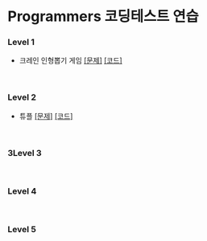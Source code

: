 # Programmers 코딩테스트 연습
### Level 1
* 크레인 인형뽑기 게임 [[문제]](https://programmers.co.kr/learn/courses/30/lessons/64061) [[코드]](https://github.com/kimkyeongnam/Algorithm/blob/master/Programmers/%ED%81%AC%EB%A0%88%EC%9D%B8%20%EC%9D%B8%ED%98%95%EB%BD%91%EA%B8%B0.cpp)
<br>

### Level 2
* 튜플 [[문제]](https://programmers.co.kr/learn/courses/30/lessons/64065) [[코드]]()
<br>

### 3Level 3
<br>

### Level 4
<br>

### Level 5
